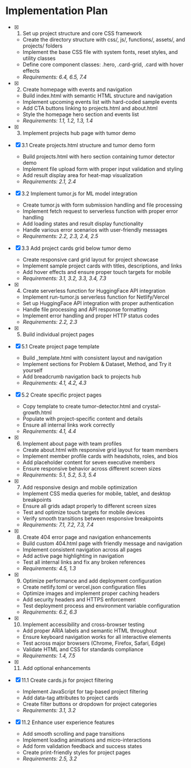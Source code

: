 # Implementation Plan

- [x] 1. Set up project structure and core CSS framework
  - Create the directory structure with css/, js/, functions/, assets/, and projects/ folders
  - Implement the base CSS file with system fonts, reset styles, and utility classes
  - Define core component classes: .hero, .card-grid, .card with hover effects
  - _Requirements: 6.4, 6.5, 7.4_

- [x] 2. Create homepage with events and navigation
  - Build index.html with semantic HTML structure and navigation
  - Implement upcoming events list with hard-coded sample events
  - Add CTA buttons linking to projects.html and about.html
  - Style the homepage hero section and events list
  - _Requirements: 1.1, 1.2, 1.3, 1.4_

- [x] 3. Implement projects hub page with tumor demo
- [x] 3.1 Create projects.html structure and tumor demo form
  - Build projects.html with hero section containing tumor detector demo
  - Implement file upload form with proper input validation and styling
  - Add result display area for heat-map visualization
  - _Requirements: 2.1, 2.4_

- [x] 3.2 Implement tumor.js for ML model integration
  - Create tumor.js with form submission handling and file processing
  - Implement fetch request to serverless function with proper error handling
  - Add loading states and result display functionality
  - Handle various error scenarios with user-friendly messages
  - _Requirements: 2.2, 2.3, 2.4, 2.5_

- [x] 3.3 Add project cards grid below tumor demo
  - Create responsive card grid layout for project showcase
  - Implement sample project cards with titles, descriptions, and links
  - Add hover effects and ensure proper touch targets for mobile
  - _Requirements: 3.1, 3.2, 3.3, 3.4, 7.3_

- [x] 4. Create serverless function for HuggingFace API integration
  - Implement run-tumor.js serverless function for Netlify/Vercel
  - Set up HuggingFace API integration with proper authentication
  - Handle file processing and API response formatting
  - Implement error handling and proper HTTP status codes
  - _Requirements: 2.2, 2.3_

- [x] 5. Build individual project pages
- [x] 5.1 Create project page template
  - Build _template.html with consistent layout and navigation
  - Implement sections for Problem & Dataset, Method, and Try it yourself
  - Add breadcrumb navigation back to projects hub
  - _Requirements: 4.1, 4.2, 4.3_

- [x] 5.2 Create specific project pages
  - Copy template to create tumor-detector.html and crystal-growth.html
  - Populate with project-specific content and details
  - Ensure all internal links work correctly
  - _Requirements: 4.1, 4.4_

- [x] 6. Implement about page with team profiles
  - Create about.html with responsive grid layout for team members
  - Implement member profile cards with headshots, roles, and bios
  - Add placeholder content for seven executive members
  - Ensure responsive behavior across different screen sizes
  - _Requirements: 5.1, 5.2, 5.3, 5.4_

- [x] 7. Add responsive design and mobile optimization
  - Implement CSS media queries for mobile, tablet, and desktop breakpoints
  - Ensure all grids adapt properly to different screen sizes
  - Test and optimize touch targets for mobile devices
  - Verify smooth transitions between responsive breakpoints
  - _Requirements: 7.1, 7.2, 7.3, 7.4_

- [x] 8. Create 404 error page and navigation enhancements
  - Build custom 404.html page with friendly message and navigation
  - Implement consistent navigation across all pages
  - Add active page highlighting in navigation
  - Test all internal links and fix any broken references
  - _Requirements: 4.5, 1.3_

- [x] 9. Optimize performance and add deployment configuration
  - Create netlify.toml or vercel.json configuration files
  - Optimize images and implement proper caching headers
  - Add security headers and HTTPS enforcement
  - Test deployment process and environment variable configuration
  - _Requirements: 6.2, 6.3_

- [x] 10. Implement accessibility and cross-browser testing
  - Add proper ARIA labels and semantic HTML throughout
  - Ensure keyboard navigation works for all interactive elements
  - Test across major browsers (Chrome, Firefox, Safari, Edge)
  - Validate HTML and CSS for standards compliance
  - _Requirements: 1.4, 7.5_

- [x] 11. Add optional enhancements
- [x] 11.1 Create cards.js for project filtering
  - Implement JavaScript for tag-based project filtering
  - Add data-tag attributes to project cards
  - Create filter buttons or dropdown for project categories
  - _Requirements: 3.1, 3.2_

- [x] 11.2 Enhance user experience features
  - Add smooth scrolling and page transitions
  - Implement loading animations and micro-interactions
  - Add form validation feedback and success states
  - Create print-friendly styles for project pages
  - _Requirements: 2.5, 3.2_
